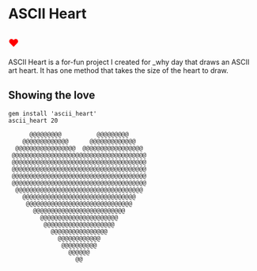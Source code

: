 # ASCII Heart #
<h2><font color="red">♥</font></h2>
ASCII Heart is a for-fun project I created for _why day that draws an ASCII art heart.  It has one method that takes the size of the heart to draw.  

## Showing the love ##
    gem install 'ascii_heart'
    ascii_heart 20
                                                
          @@@@@@@@@          @@@@@@@@@      
        @@@@@@@@@@@@@      @@@@@@@@@@@@@    
      @@@@@@@@@@@@@@@@@  @@@@@@@@@@@@@@@@@  
     @@@@@@@@@@@@@@@@@@@@@@@@@@@@@@@@@@@@@@ 
     @@@@@@@@@@@@@@@@@@@@@@@@@@@@@@@@@@@@@@ 
     @@@@@@@@@@@@@@@@@@@@@@@@@@@@@@@@@@@@@@ 
     @@@@@@@@@@@@@@@@@@@@@@@@@@@@@@@@@@@@@@ 
     @@@@@@@@@@@@@@@@@@@@@@@@@@@@@@@@@@@@@@ 
      @@@@@@@@@@@@@@@@@@@@@@@@@@@@@@@@@@@@  
        @@@@@@@@@@@@@@@@@@@@@@@@@@@@@@@@    
         @@@@@@@@@@@@@@@@@@@@@@@@@@@@@@     
           @@@@@@@@@@@@@@@@@@@@@@@@@@       
             @@@@@@@@@@@@@@@@@@@@@@         
              @@@@@@@@@@@@@@@@@@@@          
                @@@@@@@@@@@@@@@@            
                  @@@@@@@@@@@@              
                   @@@@@@@@@@               
                     @@@@@@                 
                       @@                   



